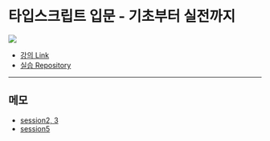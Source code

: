 # 타입스크립트 입문 - 기초부터 실전까지

![](https://i.imgur.com/W17XGzW.png)

- [강의 Link](https://www.inflearn.com/course/%ED%83%80%EC%9E%85%EC%8A%A4%ED%81%AC%EB%A6%BD%ED%8A%B8-%EC%9E%85%EB%AC%B8)
- [실습 Repository](https://github.com/new-pow/learn-typescript)
---
## 메모
- [session2, 3](./typescript/session2.md)
- [session5](./typescript/session5.md)

